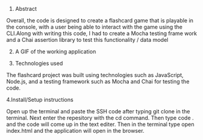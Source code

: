 1. Abstract 

Overall, the code is designed to create a flashcard game that is playable in the console, with a user being able to interact with the game using the CLI.Along with writing this code, I had to create a Mocha testing frame work and a Chai assertion library to test this functionality / data model 

2. A GIF of the working application

3. Technologies used

The flashcard project was built using technologies such as JavaScript, Node.js, and a testing framework such as Mocha and Chai for testing the code. 

4.Install/Setup instructions

Open up the terminal and paste the SSH code after typing git clone in the terminal. Next enter the repesitory with the cd command. Then type code . and the code will come up in the text editer. Then in the terminal type open index.html and the application will open in the browser.


